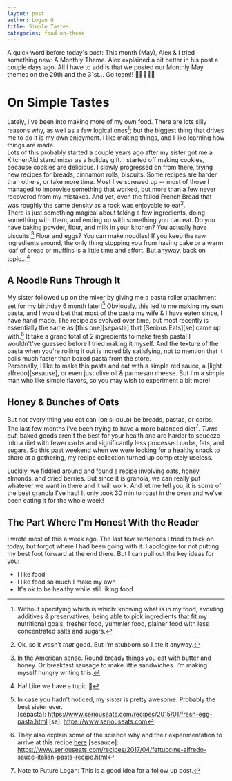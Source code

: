 ```yaml
---
layout: post
author: Logan G
title: Simple Tastes
categories: food on-theme
---
```


A quick word before today's post: This month (May), Alex & I tried something new: A Monthly Theme. Alex explained a bit better in his post a couple days ago. All I have to add is that we posted our Monthly May themes on the 29th and the 31st… Go team!! 🤜🏼💢🤛🏼

# On Simple Tastes
Lately, I've been into making more of my own food. There are lots silly reasons why, as well as a few logical ones[^1]; but the biggest thing that drives me to do it is my own enjoyment. I like making things, and I like learning how things are made.  
Lots of this probably started a couple years ago after my sister got me a KitchenAid stand mixer as a holiday gift. I started off making cookies, because cookies are delicious. I slowly progressed on from there, trying new recipes for breads, cinnamon rolls, biscuits. Some recipes are harder than others, or take more time. Most I've screwed up -- most of those I managed to improvise something that worked, but more than a few never recovered from my mistakes. And yet, even the failed French Bread that was roughly the same density as a rock was enjoyable to eat[^2].  
There is just something magical about taking a few ingredients, doing something with them, and ending up with something you can eat. Do you have baking powder, flour, and milk in your kitchen? You actually have biscuits![^3] Flour and eggs? You can make noodles! If you keep the raw ingredients around, the only thing stopping you from having cake or a warm loaf of bread or muffins is a little time and effort. But anyway, back on topic…[^4]  

## A Noodle Runs Through It
My sister followed up on the mixer by giving me a pasta roller attachment set for my birthday 6 month later![^5] Obviously, this led to me making my own pasta, and I would bet that most of the pasta my wife & I have eaten since, I have hand made. The recipe as evolved over time, but most recently is essentially the same as [this one][sepasta] that [Serious Eats][se] came up with.[^6]
It take a grand total of 2 ingredients to make fresh pasta! I wouldn't've guessed before I tried making it myself. And the texture of the pasta when you're rolling it out is incredibly satisfying, not to mention that it boils much faster than boxed pasta from the store.  
Personally, I like to make this pasta and eat with a simple red sauce, a [light alfredo][sesause], or even just olive oil & parmesan cheese. But I'm a simple man who like simple flavors, so you may wish to experiment a bit more!

## Honey & Bunches of Oats
But not every thing you eat can (ᴏʀ sʜᴏᴜʟᴅ) be breads, pastas, or carbs. The last few months I've been trying to have a more balanced diet[^7]. *Turns out*, baked goods aren't the best for your health and are harder to squeeze into a diet with fewer carbs and significantly less processed carbs, fats, and sugars. So this past weekend when we were looking for a healthy snack to share at a gathering, my recipe collection turned up completely useless.  

Luckily, we fiddled around and found a recipe involving oats, honey, almonds, and dried berries. But since it is granola, we can really put whatever we want in there and it will work. And let me tell you, it is some of the best granola I've had! It only took 30 min to roast in the oven and we've been eating it for the whole week!

## The Part Where I'm Honest With the Reader
I wrote most of this a week ago. The last few sentences I tried to tack on today, but forgot where I had been going with it. I apologize for not putting my best foot forward at the end there. But I can pull out the key ideas for you:
- I like food
- I like food so much I make my own
- It's ok to be healthy while still liking food

[^1]: Without specifying which is which: knowing what is in my food, avoiding additives & preservatives, being able to pick ingredients that fit my nutritional goals, fresher food, yummier food, plainer food with less concentrated salts and sugars.  
[^2]: Ok, so it wasn’t *that* good. But I’m stubborn so I ate it anyway.  
[^3]: In the American sense. Round bready things you eat with butter and honey. Or breakfast sausage to make little sandwiches. I’m making myself hungry writing this.  
[^4]: Ha! Like we have a topic 🤣 

[^5]: In case you hadn’t noticed, my sister is pretty awesome. Probably the best sister ever.  
[sepasta]: https://www.seriouseats.com/recipes/2015/01/fresh-egg-pasta.html
[se]: https://www.seriouseats.com
[^6]: They also explain some of the science why and their experimentation to arrive at this recipe [here](https://www.seriouseats.com/2015/01/best-easy-all-purpose-fresh-pasta-dough-recipe-instructions.html)
[sesauce]: https://www.seriouseats.com/recipes/2017/04/fettuccine-alfredo-sauce-italian-pasta-recipe.html

[^7]: Note to Future Logan: This is a good idea for a follow up post.  